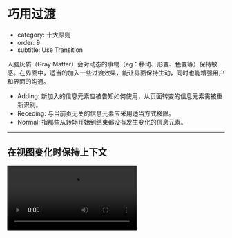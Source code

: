 # 巧用过渡

- category: 十大原则
- order: 9
- subtitle: Use Transition

人脑灰质（Gray Matter）会对动态的事物（eg：移动、形变、色变等）保持敏感。在界面中，适当的加入一些过渡效果，能让界面保持生动，同时也能增强用户和界面的沟通。

- Adding: 新加入的信息元素应被告知如何使用，从页面转变的信息元素需被重新识别。
- Receding: 与当前页无关的信息元素应采用适当方式移除。
- Normal: 指那些从转场开始到结束都没有发生变化的信息元素。

---

## 在视图变化时保持上下文

<video class="transition-video-player" alt="滑入与滑出示例" src="https://os.alipayobjects.com/rmsportal/EejaUGsyExkXyXr.mp4" />

滑入与滑出：可以有效构建虚拟空间。

<br>

<video class="transition-video-player" alt="传送带示例" src="https://os.alipayobjects.com/rmsportal/GIutPgZMTyfFfrH.mp4" />

传送带：可极大地扩展虚拟空间。

<br>

<video class="transition-video-player" alt="折叠窗口示例" src="https://os.alipayobjects.com/rmsportal/ERKhqHlcHiCDSQu.mp4" />

折叠窗口：在视图切换时，有助于保持上下文，同时也能拓展虚拟空间。

<br>

<span class="waiting">视图定位 (敬请期待)</span>

<br>

---

## 解释刚刚发生了什么

<video class="transition-video-player" alt="对象增加示例" description="新增一条对象时，该行『高亮』告知用户这是新增项；几秒后『高亮』消失，以免过度干扰用户。" src="https://os.alipayobjects.com/rmsportal/FqkQMyFqNqielOw.mp4" />

对象增加：在列表/表格中，新增了一个对象。

<br>

<video class="transition-video-player" alt="对象删除示例" src="https://os.alipayobjects.com/rmsportal/pnNkNIMoowmGUQy.mp4" />

对象删除：在列表/表格中，删除了一个对象。

<br>

<video class="transition-video-player" alt="对象更改示例" description="状态一：用户更改了『详情』中的值；<br>状态二：用户点击『保存』后，详情所在的网格出现『黄底』，表明该对象发生了更改；<br>状态三：底色持续几秒后，恢复正常。" src="https://os.alipayobjects.com/rmsportal/XrUIWmsmOlEnZGc.mp4" />

对象更改：在列表/表格中，更改了一个对象。

<br>

<video class="transition-video-player" alt="对象呼出示例" src="https://os.alipayobjects.com/rmsportal/gSNilqbiXOufDXF.mp4" />

对象呼出：点击页面中元素，呼出一个新对象。

---

## 改善感知性能

当无法有效提升『实际性能』时，可以考虑适当转移用户的注意力，来缩短某项操作的感知时间，改善感知性能。

<br>

<span class="waiting">图片（敬请期待）</span>

---

## 自然运动

参加 [Ant Motion 动画语言](http://motion.ant.design/#/language/)。
